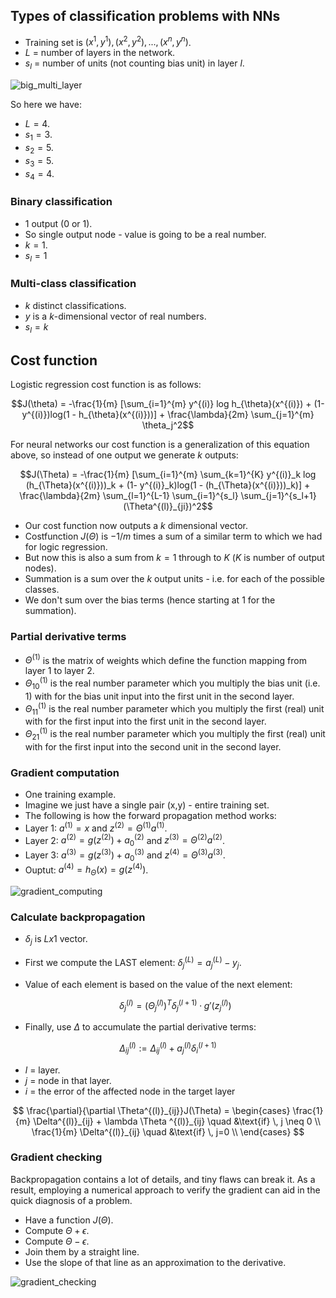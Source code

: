 ## Types of classification problems with NNs

* Training set is ${(x^1, y^1), (x^2, y^2), ..., (x^n, y^n)}$.
* $L$ = number of layers in the network.
* $s_l$ = number of units (not counting bias unit) in layer $l$.

![big_multi_layer](https://user-images.githubusercontent.com/37275728/201518449-ec13fac4-0716-4131-8e5e-f0405ce075a5.png)

So here we have:

* $L=4$.
* $s_1 = 3$.
* $s_2 = 5$.
* $s_3 = 5$.
* $s_4 = 4$.


### Binary classification

* 1 output (0 or 1).
* So single output node - value is going to be a real number.
* $k = 1$.
* $s_l = 1$


### Multi-class classification

* $k$ distinct classifications.
* $y$ is a $k$-dimensional vector of real numbers.
* $s_l = k$

## Cost function

Logistic regression cost function is as follows:

$$J(\theta) = -\frac{1}{m} [\sum_{i=1}^{m} y^{(i)} log h_{\theta}(x^{(i)}) + (1- y^{(i)})log(1 - h_{\theta}(x^{(i)}))] +  \frac{\lambda}{2m} \sum_{j=1}^{m} \theta_j^2$$


For neural networks our cost function is a generalization of this equation above, so instead of one output we generate $k$ outputs:

$$J(\Theta) = -\frac{1}{m} [\sum_{i=1}^{m} \sum_{k=1}^{K} y^{(i)}_k log (h_{\Theta}(x^{(i)}))_k + (1- y^{(i)}_k)log(1 - (h_{\Theta}(x^{(i)}))_k)] +  \frac{\lambda}{2m} \sum_{l=1}^{L-1} \sum_{i=1}^{s_l} \sum_{j=1}^{s_l+1} (\Theta^{(l)}_{ji})^2$$


* Our cost function now outputs a $k$ dimensional vector.
* Costfunction $J(\Theta)$ is $-1/m$ times a sum of a similar term to which we had for logic regression.
* But now this is also a sum from $k = 1$ through to $K$ ($K$ is number of output nodes).
* Summation is a sum over the $k$ output units - i.e. for each of the possible classes.
* We don't sum over the bias terms (hence starting at 1 for the summation).

### Partial derivative terms


* $\Theta^{(1)}$ is the matrix of weights which define the function mapping from layer 1 to layer 2.
* $\Theta^{(1)}_{10}$  is the real number parameter which you multiply the bias unit (i.e. 1) with for the bias unit input into the first unit in the second layer.
* $\Theta^{(1)}_{11}$ is the real number parameter which you multiply the first (real) unit with for the first input into the first unit in the second layer.
* $\Theta^{(1)}_{21}$  is the real number parameter which you multiply the first (real) unit with for the first input into the second unit in the second layer.


### Gradient computation


* One training example.
* Imagine we just have a single pair (x,y) - entire training set.
* The following is how the forward propagation method works:
* Layer 1: $a^{(1)} = x$ and $z^{(2)} = \Theta^{(1)}a^{(1)}$.
* Layer 2: $a^{(2)} = g(z^{(2)}) + a^{(2)}_0$ and $z^{(3)} = \Theta^{(2)}a^{(2)}$.
* Layer 3: $a^{(3)} = g(z^{(3)}) + a^{(3)}_0$ and $z^{(4)} = \Theta^{(3)}a^{(3)}$.
* Ouptut: $a^{(4)} = h_{\Theta}(x) = g(z^{(4)})$.

![gradient_computing](https://user-images.githubusercontent.com/37275728/201518441-7740e76d-9a6b-426f-98ad-85a5ff207a89.png)

### Calculate backpropagation

* $\delta_j$ is $Lx1$ vector.
* First we compute the LAST element: $\delta^{(L)}_j = a^{(L)}_j - y_j$.
* Value of each element is based on the value of the next element:

  $$\delta^{(l)}_j = (\Theta^{(l)}_j)^T\delta^{(l+1)}_j \cdot g'(z^{(l)}_j)$$

* Finally, use $\Delta$ to accumulate the partial derivative terms:

$$\Delta^{(l)}_{ij} := \Delta^{(l)}_{ij} + a^{(l)}_j\delta^{(l+1)}_i$$

* $l$ = layer.
* $j$ = node in that layer.
* $i$ = the error of the affected node in the target layer

$$
\frac{\partial}{\partial \Theta^{(l)}_{ij}}J(\Theta) = \begin{cases}
          \frac{1}{m} \Delta^{(l)}_{ij} + \lambda \Theta ^{(l)}_{ij} \quad &\text{if} \, j \neq 0 \\
          \frac{1}{m} \Delta^{(l)}_{ij} \quad &\text{if} \, j=0 \\
     \end{cases}
$$

### Gradient checking

Backpropagation contains a lot of details, and tiny flaws can break it.
As a result, employing a numerical approach to verify the gradient can aid in the quick diagnosis of a problem.

* Have a function $J(\Theta)$.
* Compute $\Theta + \epsilon$.
* Compute $\Theta - \epsilon$.
* Join them by a straight line.
* Use the slope of that line as an approximation to the derivative.

![gradient_checking](https://github.com/djeada/Stanford-Machine-Learning/blob/main/slides/resources/gradient_checking.png)
